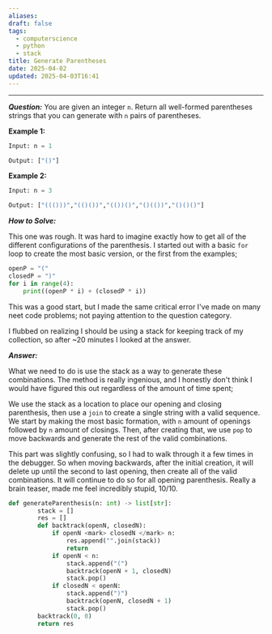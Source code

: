 ```yaml
---
aliases: 
draft: false
tags:
  - computerscience
  - python
  - stack
title: Generate Parentheses
date: 2025-04-02
updated: 2025-04-03T16:41
---
```


-------------------------------------------------------------------------------

***Question:*** 
You are given an integer `n`. Return all well-formed parentheses strings that you can generate with `n` pairs of parentheses.

**Example 1:**

```python
Input: n = 1

Output: ["()"]
```


**Example 2:**

```python
Input: n = 3

Output: ["((()))","(()())","(())()","()(())","()()()"]
```

***How to Solve:*** 

This one was rough. It was hard to imagine exactly how to get all of the different configurations of the parenthesis. I started out with a basic `for` loop to create the most basic version, or the first from the examples;

```python
openP = "("
closedP = ")" 
for i in range(4):
	print((openP * i) + (closedP * i))
```

This was a good start, but I made the same critical error I've made on many neet code problems; not paying attention to the question category.

I flubbed on realizing I should be using a stack for keeping track of my collection, so after ~20 minutes I looked at the answer.

***Answer:***

What we need to do is use the stack as a way to generate these combinations. The method is really ingenious, and I honestly don't think I would have figured this out regardless of the amount of time spent;

We use the stack as a location to place our opening and closing parenthesis, then use a `join` to create a single string with a valid sequence. We start by making the most basic formation, with `n` amount of openings followed by `n` amount of closings. Then, after creating that, we use `pop` to move backwards and generate the rest of the valid combinations.

This part was slightly confusing, so I had to walk through it a few times in the debugger. So when moving backwards, after the initial creation, it will delete up until the second to last opening, then create all of the valid combinations. It will continue to do so for all opening parenthesis. Really a brain teaser, made me feel incredibly stupid, 10/10.

```python
def generateParenthesis(n: int) -> list[str]:
        stack = []
        res = []
        def backtrack(openN, closedN):
            if openN <mark> closedN </mark> n:
                res.append("".join(stack))
                return
            if openN < n:
                stack.append("(")
                backtrack(openN + 1, closedN)
                stack.pop()
            if closedN < openN:
                stack.append(")")
                backtrack(openN, closedN + 1)
                stack.pop()
        backtrack(0, 0)
        return res
```

